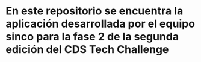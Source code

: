 # En este repositorio se encuentra la aplicación desarrollada por el equipo sinco para la fase 2 de la segunda edición del CDS Tech Challenge